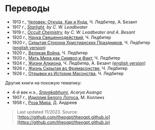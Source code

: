 # Переводы

- 1913 г., [Человек: Откуда, Как и Куда](man-whence-how-and-whither/index.md), Ч. Ледбитер, А. Безант
- 1917 г., _[Starlight](https://archive.org/details/starlightsevenad00lead), by C. W. Leadbeater_
- 1919 г., _[Occult Chemistry](https://archive.org/details/occultchemistryc00besa), by C. W. Leadbeater and A. Besant_
- 1920 г., [Наука Священнодействий](science-of-sacraments/index.md), Ч. Ледбитер
- 1920 г., [Скрытая Сторона Христианских Праздников](hidden-side-of-christian-festivals/index.md), Ч. Ледбитер ([english version](hidden-side-of-christian-festivals/en.md))
- 1920 г., [Великая Война](the-great-war/index.md), Ч. Ледбитер
- 1920 г., [Мать Мира как Символ и Факт](world-mother/index.md), Ч. Ледбитер
- 1924 г., [Жизни Алкиона](lives-of-alcyone/index.md), Ч. Ледбитер, А. Безант ([english version](lives-of-alcyone/en.md))
- 1926 г., [Жизнь Скрытая во Фримасонстве](hidden-life-in-freemasonry/index.md), Ч. Ледбитер
- 1926 г., [Отрывки из Истории Масонства](glimpses-of-masonic-history/index.md), Ч. Ледбитер

Другие книги на похожую тематику:

- 4-й век н.э., _[Sravakabhumi](https://archive.org/details/Sravakabhumi), Acarya Asanga_
- 1907 г., [Идиллия Белого Лотоса](idyll-of-white-lotus/index.md), М. Коллинз
- 1958 г., [Роза Мира](world-rose/index.md), Д. Андреев

> Last updated 11/2023. Source: [https://github.com/theogpt/theogpt.github.io](https://github.com/theogpt/theogpt.github.io)
 